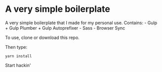# A very simple boilerplate

A very simple boilerplate that I made for my personal use.
Contains:
    - Gulp + Gulp Plumber + Gulp Autoprefixer
    - Sass 
    - Browser Sync

To use, clone or download this repo.

Then type:

```
yarn install
```

Start hackin'

